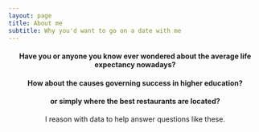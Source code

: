 ```yaml
---
layout: page
title: About me
subtitle: Why you'd want to go on a date with me
---
```


<center>

#### Have you or anyone you know ever wondered about the average life expectancy nowadays? 

#### How about the causes governing success in higher education? 

#### or simply where the best restaurants are located?

I reason with data to help answer questions like these.

</center>

